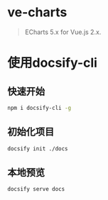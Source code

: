 # ve-charts

> ECharts 5.x for Vue.js 2.x.

# 使用docsify-cli

## 快速开始
```bash
npm i docsify-cli -g
```

## 初始化项目
```bash
docsify init ./docs
```

## 本地预览
```bash
docsify serve docs
```
